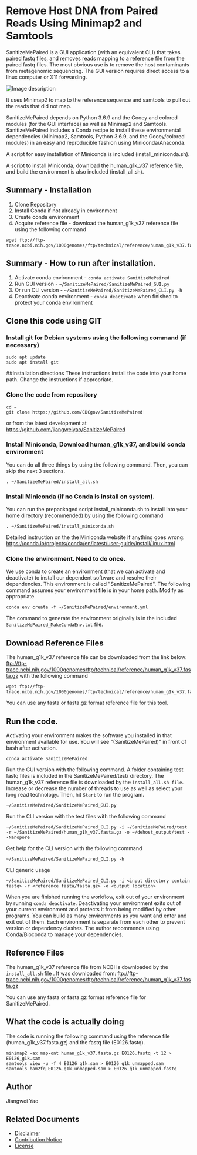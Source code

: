 # Remove Host DNA from Paired Reads Using Minimap2 and Samtools 

SanitizeMePaired is a GUI application (with an equivalent CLI) that takes paired fastq files, and removes reads mapping to a reference file from the paired fastq files. The most obvious use is to remove the host contaminants from metagenomic sequencing. The GUI version requires direct access to a linux computer or X11 forwarding.

![Image description](https://github.com/jiangweiyao/SanitizeMePairedPaired/blob/master/SanitizeMePaired_Screenshot.jpg)

It uses Minimap2 to map to the reference sequence and samtools to pull out the reads that did not map.

SanitizeMePaired depends on Python 3.6.9 and the Gooey and colored modules (for the GUI interface) as well as Minimap2 and Samtools. SanitizeMePaired includes a Conda recipe to install these environmental dependencies (Minimap2, Samtools, Python 3.6.9, and the Gooey/colored modules) in an easy and reproducible fashion using Miniconda/Anaconda.

A script for easy installation of Miniconda is included (install_miniconda.sh).

A script to install Miniconda, download the human_g1k_v37 reference file, and build the environment is also included (install_all.sh). 

## Summary - Installation 
1. Clone Repository 
2. Install Conda if not already in environment
3. Create conda environment
4. Acquire reference file - download the human_g1k_v37 reference file using the following command
```
wget ftp://ftp-trace.ncbi.nih.gov/1000genomes/ftp/technical/reference/human_g1k_v37.fasta.gz
```

## Summary - How to run after installation.
1. Activate conda environment - `conda activate SanitizeMePaired`
2. Run GUI version - `~/SanitizeMePaired/SanitizeMePaired_GUI.py`
3. Or run CLI version - `~/SanitizeMePaired/SanitizeMePaired_CLI.py -h`
4. Deactivate conda environment - `conda deactivate` when finished to protect your conda environment

## Clone this code using GIT

### Install git for Debian systems using the following command (if necessary)
```
sudo apt update
sudo apt install git
```

##Installation directions 
These instructions install the code into your home path. Change the instructions if appropriate. 

### Clone the code from repository
```
cd ~
git clone https://github.com/CDCgov/SanitizeMePaired
```

or from the latest development at
https://github.com/jiangweiyao/SanitizeMePaired

### Install Miniconda, Download human_g1k_v37, and build conda environment
You can do all three things by using the following command. Then, you can skip the next 3 sections.
```
. ~/SanitizeMePaired/install_all.sh
```

### Install Miniconda (if no Conda is install on system). 
You can run the prepackaged script install_miniconda.sh to install into your home directory (recommended) by using the following command
```
. ~/SanitizeMePaired/install_miniconda.sh
```

Detailed instruction on the the Miniconda website if anything goes wrong:
https://conda.io/projects/conda/en/latest/user-guide/install/linux.html

### Clone the environment. Need to do once.

We use conda to create an environment (that we can activate and deactivate) to install our dependent software and resolve their dependencies. This environment is called "SanitizeMePaired". The following command assumes your environment file is in your home path. Modify as appropriate.

```
conda env create -f ~/SanitizeMePaired/environment.yml
```

The command to generate the environment originally is in the included `SanitizeMePaired_MakeCondaEnv.txt` file. 

## Download Reference Files
The human_g1k_v37 reference file can be downloaded from the link below:
ftp://ftp-trace.ncbi.nih.gov/1000genomes/ftp/technical/reference/human_g1k_v37.fasta.gz
with the following command
```
wget ftp://ftp-trace.ncbi.nih.gov/1000genomes/ftp/technical/reference/human_g1k_v37.fasta.gz
```

You can use any fasta or fasta.gz format reference file for this tool.


## Run the code.

Activating your environment makes the software you installed in that environment available for use. You will see "(SanitizeMePaired)" in front of bash after activation.
```
conda activate SanitizeMePaired
```

Run the GUI version with the following command. A folder containing test fastq files is included in the SanitizeMePaired/test/ directory. The human_g1k_v37 reference file is downloaded by the `install_all.sh file`. Increase or decrease the number of threads to use as well as select your long read technology. Then, hit `Start` to run the program. 
```
~/SanitizeMePaired/SanitizeMePaired_GUI.py
```

Run the CLI version with the test files with the following command
```
~/SanitizeMePaired/SanitizeMePaired_CLI.py -i ~/SanitizeMePaired/test -r ~/SanitizeMePaired/human_g1k_v37.fasta.gz -o ~/dehost_output/test --Nanopore
```

Get help for the CLI version with the following command
```
~/SanitizeMePaired/SanitizeMePaired_CLI.py -h
```

CLI generic usage
```
~/SanitizeMePaired/SanitizeMePaired_CLI.py -i <input directory contain fastq> -r <reference fasta/fasta.gz> -o <output location>
```


When you are finished running the workflow, exit out of your environment by running `conda deactivate`. Deactivating your environment exits out of your current environment and protects it from being modified by other programs. You can build as many environments as you want and enter and exit out of them. Each environment is separate from each other to prevent version or dependency clashes. The author recommends using Conda/Bioconda to manage your dependencies.

## Reference Files
The human_g1k_v37 reference file from NCBI is downloaded by the `install_all.sh` file . It was downloaded from: 
ftp://ftp-trace.ncbi.nih.gov/1000genomes/ftp/technical/reference/human_g1k_v37.fasta.gz

You can use any fasta or fasta.gz format reference file for SanitizeMePaired. 

## What the code is actually doing

The code is running the following command using the reference file (human_g1k_v37.fasta.gz) and the fastq file (E0126.fastq).

```
minimap2 -ax map-ont human_g1k_v37.fasta.gz E0126.fastq -t 12 > E0126_g1k.sam
samtools view -u -f 4 E0126_g1k.sam > E0126_g1k_unmapped.sam
samtools bam2fq E0126_g1k_unmapped.sam > E0126_g1k_unmapped.fastq
```
## Author
Jiangwei Yao

## Related Documents
* [Disclaimer](DISCLAIMER.md)
* [Contribution Notice](CONTRIBUTING.md)
* [License](LICENSE)

